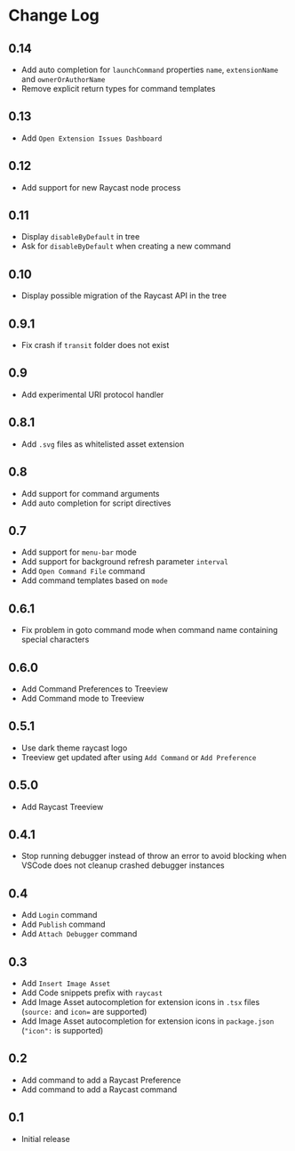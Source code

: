 # Change Log

## 0.14

- Add auto completion for `launchCommand` properties `name`, `extensionName` and `ownerOrAuthorName`
- Remove explicit return types for command templates

## 0.13

- Add `Open Extension Issues Dashboard`

## 0.12

- Add support for new Raycast node process

## 0.11

- Display `disableByDefault` in tree
- Ask for `disableByDefault` when creating a new command

## 0.10

- Display possible migration of the Raycast API in the tree

## 0.9.1

- Fix crash if `transit` folder does not exist

## 0.9

- Add experimental URI protocol handler

## 0.8.1

- Add `.svg` files as whitelisted asset extension

## 0.8

- Add support for command arguments
- Add auto completion for script directives

## 0.7

- Add support for `menu-bar` mode
- Add support for background refresh parameter `interval`
- Add `Open Command File` command
- Add command templates based on `mode`

## 0.6.1

- Fix problem in goto command mode when command name containing special characters

## 0.6.0

- Add Command Preferences to Treeview
- Add Command mode to Treeview

## 0.5.1

- Use dark theme raycast logo
- Treeview get updated after using `Add Command` or `Add Preference`

## 0.5.0

- Add Raycast Treeview

## 0.4.1

- Stop running debugger instead of throw an error to avoid blocking when VSCode does not cleanup crashed debugger instances

## 0.4

- Add `Login` command
- Add `Publish` command
- Add `Attach Debugger` command

## 0.3

- Add `Insert Image Asset`
- Add Code snippets prefix with `raycast`
- Add Image Asset autocompletion for extension icons in `.tsx` files (`source:` and `icon=` are supported)
- Add Image Asset autocompletion for extension icons in `package.json` (`"icon":` is supported)

## 0.2

- Add command to add a Raycast Preference
- Add command to add a Raycast command

## 0.1

- Initial release
